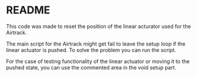 # README

This code was made to reset the position of the linear acturator used for the Airtrack.

The main script for the Airtrack might get fail to leave the setup loop if the linear actuator is pushed. 
To solve the problem you can run the script.

For the case of testing functionality of the linear actuator or moving it to the pushed state, you can use the commented area in the void setup part.